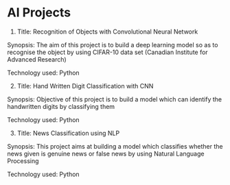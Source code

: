 

# AI Projects

1. Title: Recognition of Objects with Convolutional Neural Network

Synopsis: The aim of this project is to build a deep learning model so as to recognise the object by using CIFAR-10 data set (Canadian Institute for Advanced Research)

Technology used: Python

2. Title: Hand Written Digit Classification with CNN

Synopsis: Objective of this project is to build a model which can identify the handwritten digits by classifying them

Technology used: Python

3. Title: News Classification using NLP

Synopsis: This project aims at building a model which classifies whether the news given is genuine news or false news by using Natural Language Processing

Technology used: Python
